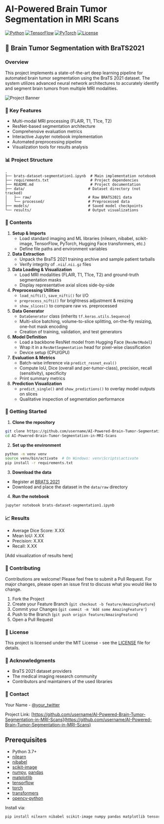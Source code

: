# AI-Powered Brain Tumor Segmentation in MRI Scans

[![Python](https://img.shields.io/badge/Python-3.7%2B-blue)](https://www.python.org/)
[![TensorFlow](https://img.shields.io/badge/TensorFlow-2.14%2B-orange)](https://www.tensorflow.org/)
[![PyTorch](https://img.shields.io/badge/PyTorch-2.1%2B-red)](https://pytorch.org/)
[![License](https://img.shields.io/badge/License-MIT-green.svg)](https://opensource.org/licenses/MIT)

## 🧠 Brain Tumor Segmentation with BraTS2021

### Overview
This project implements a state-of-the-art deep learning pipeline for automated brain tumor segmentation using the BraTS 2021 dataset. The system utilizes advanced neural network architectures to accurately identify and segment brain tumors from multiple MRI modalities.

![Project Banner](https://raw.githubusercontent.com/username/AI-Powered-Brain-Tumor-Segmentation-in-MRI-Scans/main/assets/banner.png)

### 🌟 Key Features
- Multi-modal MRI processing (FLAIR, T1, T1ce, T2)
- ResNet-based segmentation architecture
- Comprehensive evaluation metrics
- Interactive Jupyter notebook implementation
- Automated preprocessing pipeline
- Visualization tools for results analysis

### 📊 Project Structure
```
.
├── brats-dataset-segmentation1.ipynb  # Main implementation notebook
├── requirements.txt                   # Project dependencies
├── README.md                          # Project documentation
├── data/                             # Dataset directory (not tracked)
│   ├── raw/                          # Raw BRATS2021 data
│   └── processed/                    # Preprocessed data
├── models/                           # Saved model checkpoints
└── results/                          # Output visualizations
```

### 🔧 Contents
1. **Setup & Imports**  
   - Load standard imaging and ML libraries (nilearn, nibabel, scikit-image, TensorFlow, PyTorch, Hugging Face transformers, etc.)
   - Define file paths and environment variables  
2. **Data Extraction**  
   - Unpack the BraTS 2021 training archive and sample patient tarballs  
   - Verify integrity of `.nii`/`.nii.gz` files  
3. **Data Loading & Visualization**  
   - Load MRI modalities (FLAIR, T1, T1ce, T2) and ground-truth segmentation masks  
   - Display representative axial slices side-by-side  
4. **Preprocessing Utilities**  
   - `load_nifti()`, `save_nifti()` for I/O  
   - `preprocess_nifti()` for brightness adjustment & resizing  
   - `show_slices()` to compare raw vs. preprocessed  
5. **Data Generator**  
   - `DataGenerator` class (inherits `tf.keras.utils.Sequence`)  
   - Multi-slice batching, volume-to-slice splitting, on-the-fly resizing, one-hot mask encoding  
   - Creation of training, validation, and test generators  
6. **Model Definition**  
   - Load a backbone ResNet model from Hugging Face (`ResNetModel`)  
   - Wrap it in a `ResNetSegmentation` head for pixel-wise classification  
   - Device setup (CPU/GPU)  
7. **Evaluation & Metrics**  
   - Batch-wise inference via `predict_resnet_eval()`  
   - Compute IoU, Dice (overall and per-tumor-class), precision, recall (sensitivity), specificity  
   - Print summary metrics  
8. **Prediction Visualization**  
   - `predict_single()` and `show_predictions()` to overlay model outputs on slices  
   - Qualitative inspection of segmentation performance  

### 🚀 Getting Started

1. **Clone the repository**
```bash
git clone https://github.com/username/AI-Powered-Brain-Tumor-Segmentation-in-MRI-Scans.git
cd AI-Powered-Brain-Tumor-Segmentation-in-MRI-Scans
```

2. **Set up the environment**
```bash
python -m venv venv
source venv/bin/activate  # On Windows: venv\Scripts\activate
pip install -r requirements.txt
```

3. **Download the data**
- Register at [BRATS 2021](https://www.med.upenn.edu/cbica/brats2021/)
- Download and place the dataset in the `data/raw` directory

4. **Run the notebook**
```bash
jupyter notebook brats-dataset-segmentation1.ipynb
```

### 📈 Results
- Average Dice Score: X.XX
- Mean IoU: X.XX
- Precision: X.XX
- Recall: X.XX

[Add visualization of results here]

### 🤝 Contributing
Contributions are welcome! Please feel free to submit a Pull Request. For major changes, please open an issue first to discuss what you would like to change.

1. Fork the Project
2. Create your Feature Branch (`git checkout -b feature/AmazingFeature`)
3. Commit your Changes (`git commit -m 'Add some AmazingFeature'`)
4. Push to the Branch (`git push origin feature/AmazingFeature`)
5. Open a Pull Request

### 📝 License
This project is licensed under the MIT License - see the [LICENSE](LICENSE) file for details.

### 🙏 Acknowledgments
- BraTS 2021 dataset providers
- The medical imaging research community
- Contributors and maintainers of the used libraries

### 📧 Contact
Your Name - [@your_twitter](https://twitter.com/your_twitter)

Project Link: [https://github.com/username/AI-Powered-Brain-Tumor-Segmentation-in-MRI-Scans](https://github.com/username/AI-Powered-Brain-Tumor-Segmentation-in-MRI-Scans)

## Prerequisites  
- Python 3.7+  
- [nilearn](https://nilearn.github.io/)  
- [nibabel](https://nipy.org/nibabel/)  
- [scikit-image](https://scikit-image.org/)  
- [numpy](https://numpy.org/), [pandas](https://pandas.pydata.org/)  
- [matplotlib](https://matplotlib.org/)  
- [tensorflow](https://www.tensorflow.org/)  
- [torch](https://pytorch.org/)  
- [transformers](https://huggingface.co/docs/transformers/)  
- [opencv-python](https://pypi.org/project/opencv-python/)  

Install via:

```bash
pip install nilearn nibabel scikit-image numpy pandas matplotlib tensorflow torch transformers opencv-python
